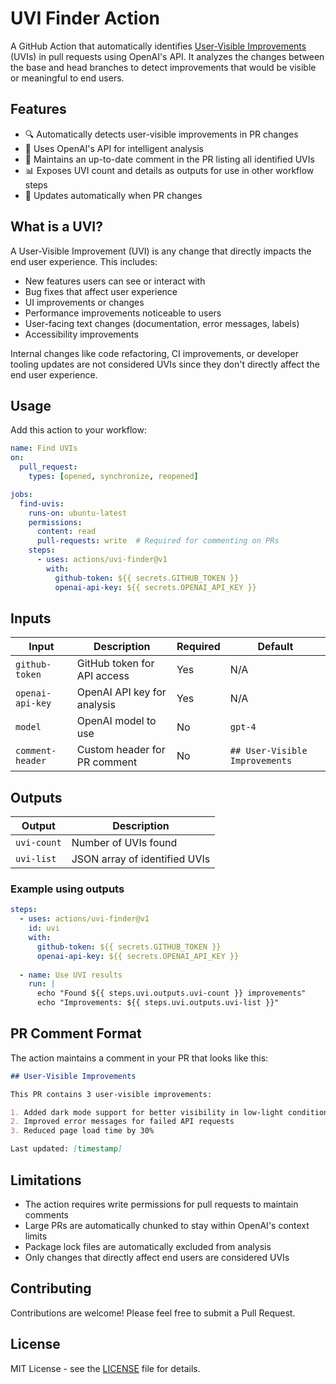 # UVI Finder Action

A GitHub Action that automatically identifies [User-Visible Improvements](https://messymatters.com/uvi) (UVIs) in pull requests using OpenAI's API. It analyzes the changes between the base and head branches to detect improvements that would be visible or meaningful to end users.

## Features

- 🔍 Automatically detects user-visible improvements in PR changes
- 🤖 Uses OpenAI's API for intelligent analysis
- 💬 Maintains an up-to-date comment in the PR listing all identified UVIs
- 📊 Exposes UVI count and details as outputs for use in other workflow steps
- 🔄 Updates automatically when PR changes

## What is a UVI?

A User-Visible Improvement (UVI) is any change that directly impacts the end user experience. This includes:

- New features users can see or interact with
- Bug fixes that affect user experience
- UI improvements or changes
- Performance improvements noticeable to users
- User-facing text changes (documentation, error messages, labels)
- Accessibility improvements

Internal changes like code refactoring, CI improvements, or developer tooling updates are not considered UVIs since they don't directly affect the end user experience.

## Usage

Add this action to your workflow:

```yaml
name: Find UVIs
on:
  pull_request:
    types: [opened, synchronize, reopened]

jobs:
  find-uvis:
    runs-on: ubuntu-latest
    permissions:
      content: read
      pull-requests: write  # Required for commenting on PRs
    steps:
      - uses: actions/uvi-finder@v1
        with:
          github-token: ${{ secrets.GITHUB_TOKEN }}
          openai-api-key: ${{ secrets.OPENAI_API_KEY }}
```

## Inputs

| Input | Description | Required | Default |
|-------|-------------|----------|---------|
| `github-token` | GitHub token for API access | Yes | N/A |
| `openai-api-key` | OpenAI API key for analysis | Yes | N/A |
| `model` | OpenAI model to use | No | `gpt-4` |
| `comment-header` | Custom header for PR comment | No | `## User-Visible Improvements` |

## Outputs

| Output | Description |
|--------|-------------|
| `uvi-count` | Number of UVIs found |
| `uvi-list` | JSON array of identified UVIs |

### Example using outputs

```yaml
steps:
  - uses: actions/uvi-finder@v1
    id: uvi
    with:
      github-token: ${{ secrets.GITHUB_TOKEN }}
      openai-api-key: ${{ secrets.OPENAI_API_KEY }}
  
  - name: Use UVI results
    run: |
      echo "Found ${{ steps.uvi.outputs.uvi-count }} improvements"
      echo "Improvements: ${{ steps.uvi.outputs.uvi-list }}"
```

## PR Comment Format

The action maintains a comment in your PR that looks like this:

```markdown
## User-Visible Improvements

This PR contains 3 user-visible improvements:

1. Added dark mode support for better visibility in low-light conditions
2. Improved error messages for failed API requests
3. Reduced page load time by 30%

Last updated: [timestamp]
```

## Limitations

- The action requires write permissions for pull requests to maintain comments
- Large PRs are automatically chunked to stay within OpenAI's context limits
- Package lock files are automatically excluded from analysis
- Only changes that directly affect end users are considered UVIs

## Contributing

Contributions are welcome! Please feel free to submit a Pull Request.

## License

MIT License - see the [LICENSE](LICENSE) file for details.